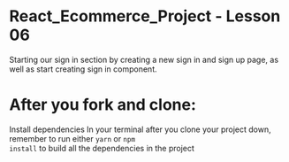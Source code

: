 # React_Ecommerce_Project - Lesson 06
Starting our sign in section by creating a new sign in and sign up page, as well as start creating sign in component.

# After you fork and clone:
Install dependencies
In your terminal after you clone your project down, remember to run either <code>yarn</code> or <code>npm install</code> to build all the dependencies in the project
